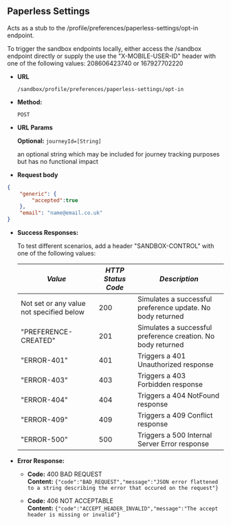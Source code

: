 Paperless Settings
----
  Acts as a stub to the /profile/preferences/paperless-settings/opt-in endpoint.

  To trigger the sandbox endpoints locally, either access the /sandbox endpoint directly or supply the use the 
  "X-MOBILE-USER-ID" header with one of the following values: 208606423740 or 167927702220

* **URL**

  `/sandbox/profile/preferences/paperless-settings/opt-in`

* **Method:**

  `POST`

*  **URL Params**

   **Optional:**
   `journeyId=[String]`

    an optional string which may be included for journey tracking purposes but has no functional impact
    
*  **Request body**

```json
{
    "generic": {
        "accepted":true
    },
    "email": "name@email.co.uk"
}
```

* **Success Responses:**

  To test different scenarios, add a header "SANDBOX-CONTROL" with one of the following values:
  
  | *Value* | *HTTP Status Code* | *Description* 
  |---------|--------------------|---------------|
  | Not set or any value not specified below | 200 | Simulates a successful preference update. No body returned |
  | "PREFERENCE-CREATED" | 201 | Simulates a successful preference creation. No body returned |
  | "ERROR-401" | 401 | Triggers a 401 Unauthorized response |
  | "ERROR-403" | 403 | Triggers a 403 Forbidden response |
  | "ERROR-404" | 404 | Triggers a 404 NotFound response |
  | "ERROR-409" | 409 | Triggers a 409 Conflict response |
  | "ERROR-500" | 500 | Triggers a 500 Internal Server Error response |

* **Error Response:**

  * **Code:** 400 BAD REQUEST<br />
    **Content:** `{"code":"BAD_REQUEST","message":"JSON error flattened to a string describing the error that occured on the request"}`

  * **Code:** 406 NOT ACCEPTABLE <br />
    **Content:** `{"code":"ACCEPT_HEADER_INVALID","message":"The accept header is missing or invalid"}`
